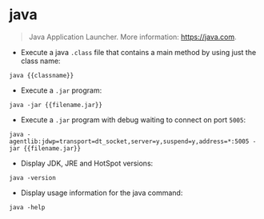 # java

> Java Application Launcher.
> More information: <https://java.com>.

- Execute a java `.class` file that contains a main method by using just the class name:

`java {{classname}}`

- Execute a `.jar` program:

`java -jar {{filename.jar}}`

- Execute a `.jar` program with debug waiting to connect on port `5005`:

`java -agentlib:jdwp=transport=dt_socket,server=y,suspend=y,address=*:5005 -jar {{filename.jar}}`

- Display JDK, JRE and HotSpot versions:

`java -version`

- Display usage information for the java command:

`java -help`
